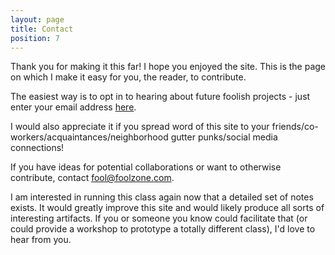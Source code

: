 ```yaml
---
layout: page
title: Contact
position: 7
---
```


Thank you for making it this far!  I hope you enjoyed the site.  This is the page on which I make it easy for you, the reader, to contribute.  

The easiest way is to opt in to hearing about future foolish projects - just enter your email address [here](http://foolzone.com/).  

I would also appreciate it if you spread word of this site to your friends/co-workers/acquaintances/neighborhood gutter punks/social media connections!  

If you have ideas for potential collaborations or want to otherwise contribute, contact <a href="mailto:fool@foolzone.com?Subject=Let's%20be%20friends!" target="_top">fool@foolzone.com</a>.  

I am interested in running this class again now that a detailed set of notes exists.  It would greatly improve this site and would likely produce all sorts of interesting artifacts. If you or someone you know could facilitate that (or could provide a workshop to prototype a totally different class), I'd love to hear from you.